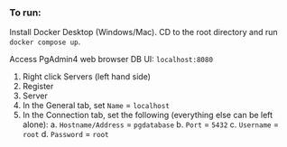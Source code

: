 ### To run:
Install Docker Desktop (Windows/Mac). CD to the root directory and run `docker compose up`. 

Access PgAdmin4 web browser DB UI: `localhost:8080`

1. Right click Servers (left hand side)
2. Register
3. Server
4. In the General tab, set `Name` = `localhost` 
5. In the Connection tab, set the following (everything else can be left alone):
   a. `Hostname/Address` = `pgdatabase` 
   b. `Port` = `5432`
   c. `Username` = `root`
   d. `Password` = `root`
